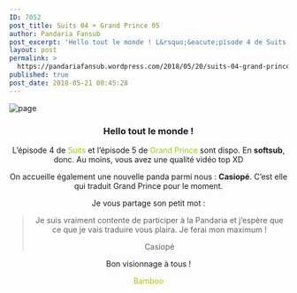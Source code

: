 ```yaml
---
ID: 7052
post_title: Suits 04 + Grand Prince 05
author: Pandaria Fansub
post_excerpt: 'Hello tout le monde ! L&rsquo;&eacute;pisode 4 de Suits et l&rsquo;&eacute;pisode 5 de Grand Prince sont dispo. En softsub, donc. Au moins, vous avez une qualit&eacute; vid&eacute;o top XD On accueille &eacute;galement une nouvelle panda parmi nous : Casiop&eacute;. C&rsquo;est elle qui traduit Grand Prince pour le moment. Je vous partage son petit mot : [&hellip;]'
layout: post
permalink: >
  https://pandariafansub.wordpress.com/2018/05/20/suits-04-grand-prince-05/
published: true
post_date: 2018-05-21 00:45:28
---
```

<p><img data-attachment-id="4477" data-permalink="https://pandariafansub.wordpress.com/2018/05/20/suits-04-grand-prince-05/page-50/" data-orig-file="https://pandariafansub.files.wordpress.com/2018/05/page8.jpg?w=705" data-orig-size="900,800" data-comments-opened="1" data-image-meta="{&quot;aperture&quot;:&quot;0&quot;,&quot;credit&quot;:&quot;&quot;,&quot;camera&quot;:&quot;&quot;,&quot;caption&quot;:&quot;&quot;,&quot;created_timestamp&quot;:&quot;0&quot;,&quot;copyright&quot;:&quot;&quot;,&quot;focal_length&quot;:&quot;0&quot;,&quot;iso&quot;:&quot;0&quot;,&quot;shutter_speed&quot;:&quot;0&quot;,&quot;title&quot;:&quot;&quot;,&quot;orientation&quot;:&quot;0&quot;}" data-image-title="page" data-image-description="" data-medium-file="https://pandariafansub.files.wordpress.com/2018/05/page8.jpg?w=705?w=300" data-large-file="https://pandariafansub.files.wordpress.com/2018/05/page8.jpg?w=705?w=705" class="size-full wp-image-4477 aligncenter" src="https://pandariafansub.files.wordpress.com/2018/05/page8.jpg?w=705" alt="page" srcset="https://united-subs.dearclouds.com/wp-content/uploads/2018/05/f43ec0e699dd5c24da585aaff41e3b30.jpg 705w, https://pandariafansub.files.wordpress.com/2018/05/page8.jpg?w=150 150w, https://pandariafansub.files.wordpress.com/2018/05/page8.jpg?w=300 300w, https://pandariafansub.files.wordpress.com/2018/05/page8.jpg?w=768 768w, https://pandariafansub.files.wordpress.com/2018/05/page8.jpg 900w" sizes="(max-width: 705px) 100vw, 705px"  ></p>
<h3 style="text-align:center;">Hello tout le monde !</h3>
<p style="text-align:center;">L&rsquo;épisode 4 de <span style="color:#99cc00;">Suits</span> et l&rsquo;épisode 5 de <span style="color:#99cc00;">Grand Prince</span> sont dispo. En <b>softsub</b>, donc. Au moins, vous avez une qualité vidéo top XD</p>
<p style="text-align:center;">On accueille également une nouvelle panda parmi nous : <b>Casiopé</b>. C&rsquo;est elle qui traduit Grand Prince pour le moment.</p>
<p style="text-align:center;">Je vous partage son petit mot :</p>
<blockquote>
<p style="text-align:center;">Je suis vraiment contente de participer à la Pandaria et j&rsquo;espère que ce que je vais traduire vous plaira. Je ferai mon maximum !</p>
<p style="text-align:center;">Casiopé</p>
</blockquote>
<p style="text-align:center;">Bon visionnage à tous !</p>
<p style="text-align:center;"><span style="color:#99cc00;">Bamboo</span></p>